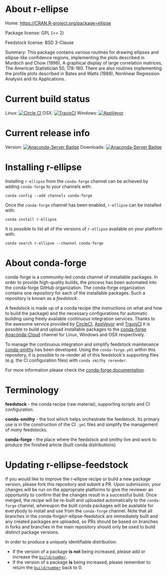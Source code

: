 About r-ellipse
===============

Home: https://CRAN.R-project.org/package=ellipse

Package license: GPL (>= 2)

Feedstock license: BSD 3-Clause

Summary: This package contains various routines for drawing ellipses and ellipse-like confidence regions, implementing the plots described in Murdoch and Chow (1996), A graphical display of large correlation matrices, The American Statistician 50, 178-180. There are also routines implementing the profile plots described in Bates and Watts (1988), Nonlinear Regression Analysis and its Applications.



Current build status
====================

Linux: [![Circle CI](https://circleci.com/gh/conda-forge/r-ellipse-feedstock.svg?style=shield)](https://circleci.com/gh/conda-forge/r-ellipse-feedstock)
OSX: [![TravisCI](https://travis-ci.org/conda-forge/r-ellipse-feedstock.svg?branch=master)](https://travis-ci.org/conda-forge/r-ellipse-feedstock)
Windows: [![AppVeyor](https://ci.appveyor.com/api/projects/status/github/conda-forge/r-ellipse-feedstock?svg=True)](https://ci.appveyor.com/project/conda-forge/r-ellipse-feedstock/branch/master)

Current release info
====================
Version: [![Anaconda-Server Badge](https://anaconda.org/conda-forge/r-ellipse/badges/version.svg)](https://anaconda.org/conda-forge/r-ellipse)
Downloads: [![Anaconda-Server Badge](https://anaconda.org/conda-forge/r-ellipse/badges/downloads.svg)](https://anaconda.org/conda-forge/r-ellipse)

Installing r-ellipse
====================

Installing `r-ellipse` from the `conda-forge` channel can be achieved by adding `conda-forge` to your channels with:

```
conda config --add channels conda-forge
```

Once the `conda-forge` channel has been enabled, `r-ellipse` can be installed with:

```
conda install r-ellipse
```

It is possible to list all of the versions of `r-ellipse` available on your platform with:

```
conda search r-ellipse --channel conda-forge
```


About conda-forge
=================

conda-forge is a community-led conda channel of installable packages.
In order to provide high-quality builds, the process has been automated into the
conda-forge GitHub organization. The conda-forge organization contains one repository
for each of the installable packages. Such a repository is known as a *feedstock*.

A feedstock is made up of a conda recipe (the instructions on what and how to build
the package) and the necessary configurations for automatic building using freely
available continuous integration services. Thanks to the awesome service provided by
[CircleCI](https://circleci.com/), [AppVeyor](http://www.appveyor.com/)
and [TravisCI](https://travis-ci.org/) it is possible to build and upload installable
packages to the [conda-forge](https://anaconda.org/conda-forge)
[Anaconda-Cloud](http://docs.anaconda.org/) channel for Linux, Windows and OSX respectively.

To manage the continuous integration and simplify feedstock maintenance
[conda-smithy](http://github.com/conda-forge/conda-smithy) has been developed.
Using the ``conda-forge.yml`` within this repository, it is possible to re-render all of
this feedstock's supporting files (e.g. the CI configuration files) with ``conda smithy rerender``.

For more information please check the [conda-forge documentation](https://conda-forge.org/docs/).

Terminology
===========

**feedstock** - the conda recipe (raw material), supporting scripts and CI configuration.

**conda-smithy** - the tool which helps orchestrate the feedstock.
                   Its primary use is in the construction of the CI ``.yml`` files
                   and simplify the management of *many* feedstocks.

**conda-forge** - the place where the feedstock and smithy live and work to
                  produce the finished article (built conda distributions)


Updating r-ellipse-feedstock
============================

If you would like to improve the r-ellipse recipe or build a new
package version, please fork this repository and submit a PR. Upon submission,
your changes will be run on the appropriate platforms to give the reviewer an
opportunity to confirm that the changes result in a successful build. Once
merged, the recipe will be re-built and uploaded automatically to the
`conda-forge` channel, whereupon the built conda packages will be available for
everybody to install and use from the `conda-forge` channel.
Note that all branches in the conda-forge/r-ellipse-feedstock are
immediately built and any created packages are uploaded, so PRs should be based
on branches in forks and branches in the main repository should only be used to
build distinct package versions.

In order to produce a uniquely identifiable distribution:
 * If the version of a package **is not** being increased, please add or increase
   the [``build/number``](http://conda.pydata.org/docs/building/meta-yaml.html#build-number-and-string).
 * If the version of a package **is** being increased, please remember to return
   the [``build/number``](http://conda.pydata.org/docs/building/meta-yaml.html#build-number-and-string)
   back to 0.